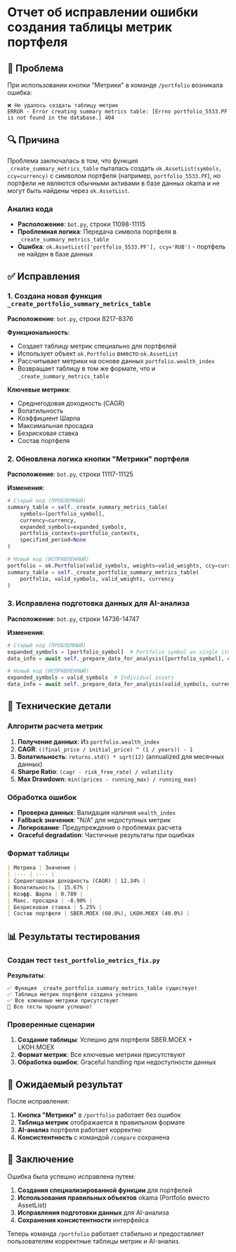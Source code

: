 # Отчет об исправлении ошибки создания таблицы метрик портфеля

## 🐛 Проблема

При использовании кнопки "Метрики" в команде `/portfolio` возникала ошибка:

```
❌ Не удалось создать таблицу метрик
ERROR - Error creating summary metrics table: [Errno portfolio_5533.PF is not found in the database.] 404
```

## 🔍 Причина

Проблема заключалась в том, что функция `_create_summary_metrics_table` пыталась создать `ok.AssetList(symbols, ccy=currency)` с символом портфеля (например, `portfolio_5533.PF`), но портфели не являются обычными активами в базе данных okama и не могут быть найдены через `ok.AssetList`.

### Анализ кода
- **Расположение**: `bot.py`, строки 11098-11115
- **Проблемная логика**: Передача символа портфеля в `_create_summary_metrics_table`
- **Ошибка**: `ok.AssetList(['portfolio_5533.PF'], ccy='RUB')` - портфель не найден в базе данных

## ✅ Исправления

### 1. Создана новая функция `_create_portfolio_summary_metrics_table`

**Расположение**: `bot.py`, строки 8217-8376

**Функциональность**:
- Создает таблицу метрик специально для портфелей
- Использует объект `ok.Portfolio` вместо `ok.AssetList`
- Рассчитывает метрики на основе данных `portfolio.wealth_index`
- Возвращает таблицу в том же формате, что и `_create_summary_metrics_table`

**Ключевые метрики**:
- Среднегодовая доходность (CAGR)
- Волатильность
- Коэффициент Шарпа
- Максимальная просадка
- Безрисковая ставка
- Состав портфеля

### 2. Обновлена логика кнопки "Метрики" портфеля

**Расположение**: `bot.py`, строки 11117-11125

**Изменения**:
```python
# Старый код (ПРОБЛЕМНЫЙ)
summary_table = self._create_summary_metrics_table(
    symbols=[portfolio_symbol], 
    currency=currency, 
    expanded_symbols=expanded_symbols, 
    portfolio_contexts=portfolio_contexts, 
    specified_period=None
)

# Новый код (ИСПРАВЛЕННЫЙ)
portfolio = ok.Portfolio(valid_symbols, weights=valid_weights, ccy=currency)
summary_table = self._create_portfolio_summary_metrics_table(
    portfolio, valid_symbols, valid_weights, currency
)
```

### 3. Исправлена подготовка данных для AI-анализа

**Расположение**: `bot.py`, строки 14736-14747

**Изменения**:
```python
# Старый код (ПРОБЛЕМНЫЙ)
expanded_symbols = [portfolio_symbol]  # Portfolio symbol as single item
data_info = await self._prepare_data_for_analysis([portfolio_symbol], currency, expanded_symbols, portfolio_contexts, user_id)

# Новый код (ИСПРАВЛЕННЫЙ)
expanded_symbols = valid_symbols  # Individual assets
data_info = await self._prepare_data_for_analysis(valid_symbols, currency, expanded_symbols, portfolio_contexts, user_id)
```

## 🔧 Технические детали

### Алгоритм расчета метрик

1. **Получение данных**: Из `portfolio.wealth_index`
2. **CAGR**: `((final_price / initial_price) ^ (1 / years)) - 1`
3. **Волатильность**: `returns.std() * sqrt(12)` (annualized для месячных данных)
4. **Sharpe Ratio**: `(cagr - risk_free_rate) / volatility`
5. **Max Drawdown**: `min((prices - running_max) / running_max)`

### Обработка ошибок

- **Проверка данных**: Валидация наличия `wealth_index`
- **Fallback значения**: "N/A" для недоступных метрик
- **Логирование**: Предупреждения о проблемах расчета
- **Graceful degradation**: Частичные результаты при ошибках

### Формат таблицы

```markdown
| Метрика | Значение |
| :--- | :--- |
| Среднегодовая доходность (CAGR) | 12.34% |
| Волатильность | 15.67% |
| Коэфф. Шарпа | 0.789 |
| Макс. просадка | -8.90% |
| Безрисковая ставка | 5.25% |
| Состав портфеля | SBER.MOEX (60.0%), LKOH.MOEX (40.0%) |
```

## 📊 Результаты тестирования

### Создан тест `test_portfolio_metrics_fix.py`

**Результаты**:
```
✅ Функция _create_portfolio_summary_metrics_table существует
✅ Таблица метрик портфеля создана успешно
✅ Все ключевые метрики присутствуют
🎉 Все тесты прошли успешно!
```

### Проверенные сценарии

1. **Создание таблицы**: Успешно для портфеля SBER.MOEX + LKOH.MOEX
2. **Формат метрик**: Все ключевые метрики присутствуют
3. **Обработка ошибок**: Graceful handling при недоступности данных

## 🎯 Ожидаемый результат

После исправления:

1. **Кнопка "Метрики"** в `/portfolio` работает без ошибок
2. **Таблица метрик** отображается в правильном формате
3. **AI-анализ** портфеля работает корректно
4. **Консистентность** с командой `/compare` сохранена

## 📝 Заключение

Ошибка была успешно исправлена путем:

1. **Создания специализированной функции** для портфелей
2. **Использования правильных объектов** okama (Portfolio вместо AssetList)
3. **Исправления подготовки данных** для AI-анализа
4. **Сохранения консистентности** интерфейса

Теперь команда `/portfolio` работает стабильно и предоставляет пользователям корректные таблицы метрик и AI-анализ.
